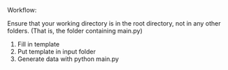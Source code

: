 Workflow:

Ensure that your working directory is in the root directory, not in any other folders.
(That is, the folder containing main.py)
1. Fill in template
2. Put template in input folder
3. Generate data with python main.py